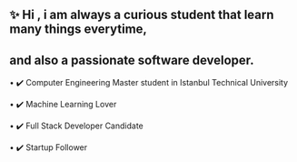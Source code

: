 ## ✨ Hi , i am always a curious student that learn many things everytime,
## and also a passionate software developer.

• ✔️ Computer Engineering Master student in Istanbul Technical University

• ✔️ Machine Learning Lover

• ✔️ Full Stack Developer Candidate

• ✔️ Startup Follower
